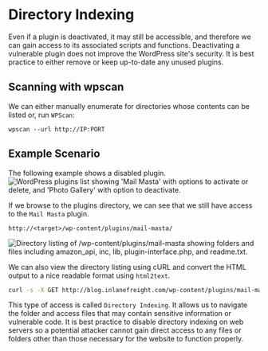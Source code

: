 # Directory Indexing
Even if a plugin is deactivated, it may still be accessible, and therefore we can gain access to its associated scripts and functions. Deactivating a vulnerable plugin does not improve the WordPress site's security. It is best practice to either remove or keep up-to-date any unused plugins.
## Scanning with wpscan
We can either manually enumerate for directories whose contents can be listed or, run `WPScan`:
```shell
wpscan --url http://IP:PORT
```
## Example Scenario
The following example shows a disabled plugin.
![WordPress plugins list showing 'Mail Masta' with options to activate or delete, and 'Photo Gallery' with option to deactivate.](https://academy.hackthebox.com/storage/modules/17/plugin-deactivated3.png)

If we browse to the plugins directory, we can see that we still have access to the `Mail Masta` plugin.
```
http://<target>/wp-content/plugins/mail-masta/
```
![Directory listing of /wp-content/plugins/mail-masta showing folders and files including amazon_api, inc, lib, plugin-interface.php, and readme.txt.](https://academy.hackthebox.com/storage/modules/17/plugin-mailmasta2.png)

We can also view the directory listing using cURL and convert the HTML output to a nice readable format using `html2text`.
```bash
curl -s -X GET http://blog.inlanefreight.com/wp-content/plugins/mail-masta/ | html2text
```

This type of access is called `Directory Indexing`. It allows us to navigate the folder and access files that may contain sensitive information or vulnerable code. It is best practice to disable directory indexing on web servers so a potential attacker cannot gain direct access to any files or folders other than those necessary for the website to function properly.
